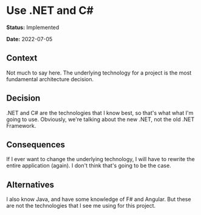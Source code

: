 # Use .NET and C#

**Status:** Implemented

**Date:** 2022-07-05

## Context

Not much to say here. The underlying technology for a project is the most fundamental architecture decision.

## Decision

.NET and C# are the technologies that I know best, so that's what what I'm going to use. Obviously, we're talking about
the new .NET, not the old .NET Framework.

## Consequences

If I ever want to change the underlying technology, I will have to rewrite the entire application (again). I don't think
that's going to be the case.

## Alternatives

I also know Java, and have some knowledge of F# and Angular. But these are not the technologies that I see me using for
this project.
